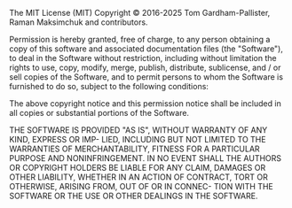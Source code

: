 The MIT License (MIT)
Copyright © 2016-2025 Tom Gardham-Pallister, Raman Maksimchuk and contributors.

Permission is hereby granted, free of charge, to any person obtaining a copy of
this software and associated documentation files (the "Software"),  to  deal in
the Software without restriction,  including without limitation  the rights  to
use, copy, modify, merge, publish, distribute, sublicense, and / or sell copies
of the Software, and to permit persons to whom the Software is furnished  to do
so, subject to the following conditions:

The above copyright notice and this permission notice shall be included  in all
copies or substantial portions of the Software.

THE SOFTWARE IS PROVIDED "AS IS", WITHOUT WARRANTY OF ANY KIND, EXPRESS OR IMP-
LIED,  INCLUDING BUT NOT LIMITED TO THE WARRANTIES OF MERCHANTABILITY,  FITNESS
FOR A PARTICULAR PURPOSE AND NONINFRINGEMENT.  IN NO EVENT SHALL THE AUTHORS OR
COPYRIGHT HOLDERS BE LIABLE FOR ANY CLAIM,  DAMAGES OR OTHER LIABILITY, WHETHER
IN AN ACTION OF CONTRACT, TORT OR OTHERWISE, ARISING FROM, OUT OF OR IN CONNEC-
TION WITH THE SOFTWARE OR THE USE OR OTHER DEALINGS IN THE SOFTWARE.
